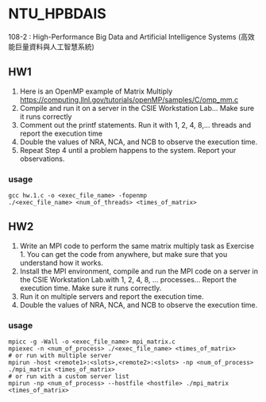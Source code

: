 # NTU_HPBDAIS
108-2 : High-Performance Big Data and Artificial Intelligence Systems (高效能巨量資料與人工智慧系統)

## HW1
1. Here is an OpenMP example of Matrix Multiply 
https://computing.llnl.gov/tutorials/openMP/samples/C/omp_mm.c
2. Compile and run it on a server in the CSIE Workstation Lab… Make sure it runs correctly
3. Comment out the printf statements. Run it with 1, 2, 4, 8,… threads and report the execution time
4. Double the values of NRA, NCA, and NCB to observe the execution time.
5. Repeat Step 4 until a problem happens to the system. Report your observations.
### usage
```bash=
gcc hw.1.c -o <exec_file_name> -fopenmp
./<exec_file_name> <num_of_threads> <times_of_matrix>
```

## HW2
1. Write an MPI code to perform the same matrix multiply task as Exercise 1. You can get the code from anywhere, but make sure that you understand how it works.
2. Install the MPI environment, compile and run the MPI code on a server in the CSIE Workstation Lab.with 1, 2, 4, 8, … processes… Report the execution time. Make sure it runs correctly.
3. Run it on multiple servers and report the execution time.
4. Double the values of NRA, NCA, and NCB to observe the execution time.
### usage
```bash=
mpicc -g -Wall -o <exec_file_name> mpi_matrix.c
mpiexec -n <num_of_process> ./<exec_file_name> <times_of_matrix>
# or run with multiple server
mpirun -host <remote1>:<slots>,<remote2>:<slots> -np <num_of_process> ./mpi_matrix <times_of_matrix>
# or run with a custom server list
mpirun -np <num_of_process> --hostfile <hostfile> ./mpi_matrix <times_of_matrix>
```
